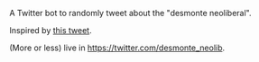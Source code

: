 A Twitter bot to randomly tweet about the "desmonte neoliberal".

Inspired by [this tweet](https://twitter.com/kailanefelx/status/1302239909412048898?s=20).

(More or less) live in <https://twitter.com/desmonte_neolib>.